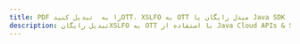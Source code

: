 ---title: PDF را به  تبدیل کنیدOTT، XSLFO به OTT مبدل رایگان یا Java SDKdescription: تبدیل رایگانXSLFO به OTT با استفاده از Java Cloud APIs & SDK همچنین اسناد PDF را در Cloud ایجاد، ویرایش و رندر کنید.---